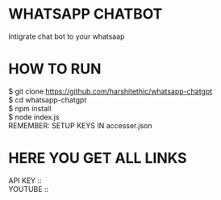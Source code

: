 # WHATSAPP CHATBOT
Intigrate chat bot to your whatsaap 
# HOW TO RUN 
$ git clone https://github.com/harshitethic/whatsapp-chatgpt <br>
$ cd whatsapp-chatgpt <br>
$ npm install <br>
$ node index.js <br>
REMEMBER: SETUP KEYS IN accesser.json <br>

# HERE YOU GET ALL LINKS
API KEY :: <br>
YOUTUBE :: <br>
